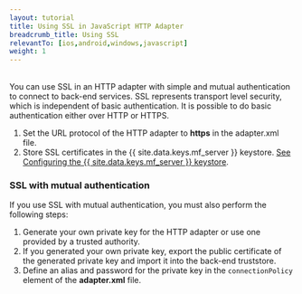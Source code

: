```yaml
---
layout: tutorial
title: Using SSL in JavaScript HTTP Adapter
breadcrumb_title: Using SSL
relevantTo: [ios,android,windows,javascript]
weight: 1
---
```

<!-- NLS_CHARSET=UTF-8 -->
<br/>
You can use SSL in an HTTP adapter with simple and mutual authentication to connect to back-end services.  
SSL represents transport level security, which is independent of basic authentication. It is possible to do basic authentication either over HTTP or HTTPS.

1. Set the URL protocol of the HTTP adapter to <b>https</b> in the adapter.xml file.
2. Store SSL certificates in the {{ site.data.keys.mf_server }} keystore. [See Configuring the {{ site.data.keys.mf_server }} keystore](../../../../authentication-and-security/configuring-the-mobilefirst-server-keystore/).

### SSL with mutual authentication
If you use SSL with mutual authentication, you must also perform the following steps:

1. Generate your own private key for the HTTP adapter or use one provided by a trusted authority.
2. If you generated your own private key, export the public certificate of the generated private key and import it into the back-end truststore.
3. Define an alias and password for the private key in the `connectionPolicy` element of the **adapter.xml** file. 

